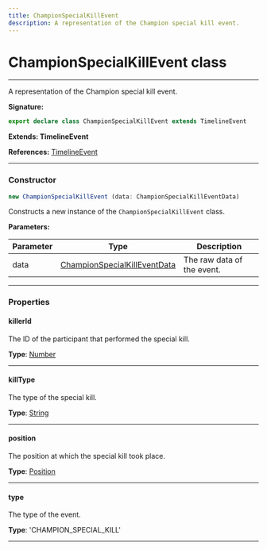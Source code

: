 ```yaml
---
title: ChampionSpecialKillEvent
description: A representation of the Champion special kill event.
---
```


# ChampionSpecialKillEvent class

---

A representation of the Champion special kill event.

**Signature:**

```ts
export declare class ChampionSpecialKillEvent extends TimelineEvent 
```

**Extends: TimelineEvent**

**References:** [TimelineEvent](/api/classes/timelineevent)

---

### Constructor

```ts
new ChampionSpecialKillEvent (data: ChampionSpecialKillEventData)
```

Constructs a new instance of the `ChampionSpecialKillEvent` class.

**Parameters:**

| Parameter | Type | Description |
| --------- | ---- | ----------- |
| data | [ChampionSpecialKillEventData](/api/interfaces/championspecialkilleventdata) | The raw data of the event. |
---

### Properties

#### killerId

The ID of the participant that performed the special kill.



**Type**: [Number](https://developer.mozilla.org/en-US/docs/Web/JavaScript/Reference/Global_Objects/Number)

---

#### killType

The type of the special kill.



**Type**: [String](https://developer.mozilla.org/en-US/docs/Web/JavaScript/Reference/Global_Objects/String)

---

#### position

The position at which the special kill took place.



**Type**: [Position](/api/classes/position)

---

#### type

The type of the event.



**Type**: 'CHAMPION_SPECIAL_KILL'

---

